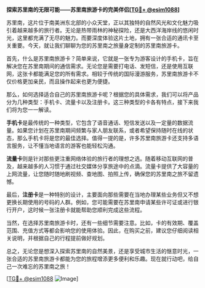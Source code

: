 **探索苏里南的无限可能——苏里南旅游卡的完美伴侣[[TG💪+ @esim1088](https://t.me/s/esim1088)]**

苏里南，这片位于南美洲东北部的小众天堂，正以其独特的自然风光和文化魅力吸引着越来越多的旅行者。无论是热带雨林的神秘探险，还是大西洋海岸线的悠闲时光，这里都充满了无尽的魅力。而要深度体验这片土地，拥有一张合适的通讯卡至关重要。今天，就让我们聊聊为您的苏里南之旅量身定制的苏里南旅游卡。

首先，什么是苏里南旅游卡？简单来说，它就是一张专为游客设计的手机卡，旨在解决您在苏里南期间的通信需求。无论您是需要打电话、发短信，还是使用互联网，这张卡都能满足您的所有需求。相较于传统的国际漫游服务，苏里南旅游卡不仅价格更加亲民，而且操作起来也更为便捷。

那么，如何选择适合自己的苏里南旅游卡呢？根据您的具体需求，我们可以将产品分为几种类型：手机卡、流量卡以及注册卡。这三种类型的卡各有特点，接下来我们将为您一一解读。

**手机卡**是最传统的一种类型，它包含了语音通话、短信发送以及一定量的数据流量。如果您计划在苏里南期间频繁与家人朋友联系，或者希望保持随时在线的状态，那么手机卡将是您的最佳选择。值得一提的是，许多苏里南旅游卡还支持多语言服务，让不懂当地语言的游客也能轻松沟通。

**流量卡**则是针对那些更注重网络体验的旅行者的理想之选。随着移动互联网的普及，越来越多的人习惯于通过社交媒体分享旅途中的点滴。流量卡提供了大容量的上网流量，让您随时随地刷视频、查地图、拍照上传，确保您的苏里南之旅不留遗憾。

最后，**注册卡**是一种特别的设计，主要面向那些需要在当地办理某些业务但又不想更换长期使用的号码的人群。例如，您可能需要在苏里南申请某些许可证或进行银行开户，这时候一张注册卡就能帮助您顺利完成这些流程。

当然，在选择苏里南旅游卡时，还有一些细节需要注意。比如，卡的有效期、覆盖范围、充值方式等都会影响您的使用体验。因此，在购买之前，建议您仔细阅读相关说明，并根据自己的行程提前做好规划。

总之，无论您是想深入探索苏里南的自然美景，还是享受城市生活的惬意时光，一张合适的苏里南旅游卡都能为您的旅程增添更多便利和乐趣。现在就行动吧，给自己一次难忘的苏里南之旅！

[[TG💪+ @esim1088](https://t.me/s/esim1088) ![Image](https://i.postimg.cc/4NQfJmqS/Snipaste-2025-05-13-00-14-12.png)]